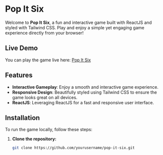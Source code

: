 # Pop It Six

Welcome to **Pop It Six**, a fun and interactive game built with ReactJS and styled with Tailwind CSS. Play and enjoy a simple yet engaging game experience directly from your browser!

## Live Demo

You can play the game live here: [Pop It Six](https://pop-it-six.vercel.app/)

## Features

- **Interactive Gameplay**: Enjoy a smooth and interactive game experience.
- **Responsive Design**: Beautifully styled using Tailwind CSS to ensure the game looks great on all devices.
- **ReactJS**: Leveraging ReactJS for a fast and responsive user interface.

## Installation

To run the game locally, follow these steps:

1. **Clone the repository:**
   ```bash
   git clone https://github.com/yourusername/pop-it-six.git
